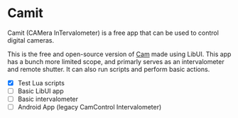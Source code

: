 # Camit
Camit (CAMera InTervalometer) is a free app that can be used to control digital cameras.

This is the free and open-source version of [Cam](https://danielc.dev/cam/) made using LibUI. This app
has a bunch more limited scope, and primarly serves as an intervalometer and remote shutter. It can also run scripts
and perform basic actions.

- [x] Test Lua scripts 
- [ ] Basic LibUI app
- [ ] Basic intervalometer
- [ ] Android App (legacy CamControl Intervalometer)
